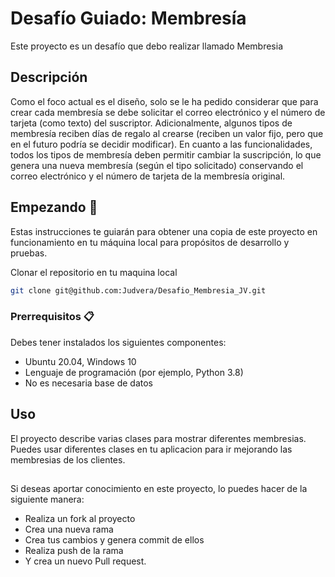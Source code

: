 # Desafío Guiado: Membresía

Este proyecto es un desafío que debo realizar llamado Membresia

## Descripción

Como el foco actual es el diseño, solo se le ha pedido considerar que para crear cada membresía se debe solicitar el correo electrónico y el número de tarjeta (como texto) del suscriptor. Adicionalmente, algunos tipos de membresía reciben días de regalo al crearse (reciben un valor fijo, pero que en el futuro podría se decidir modificar). En cuanto a las funcionalidades, todos los tipos de membresía deben permitir cambiar la suscripción, lo que genera una nueva membresía (según el tipo solicitado) conservando el correo electrónico y el número de tarjeta de la membresía original.

## Empezando 🚀

Estas instrucciones te guiarán para obtener una copia de este proyecto en funcionamiento en tu máquina local para propósitos de desarrollo y pruebas.

Clonar el repositorio en tu maquina local

```bash
git clone git@github.com:Judvera/Desafio_Membresia_JV.git
```

### Prerrequisitos 📋

Debes tener instalados los siguientes componentes:
- Ubuntu 20.04, Windows 10
- Lenguaje de programación (por ejemplo, Python 3.8)
- No es necesaria base de datos


## Uso
El proyecto describe varias clases para mostrar diferentes membresias. Puedes usar diferentes clases en tu aplicacion para ir mejorando las membresias de los clientes.

##
Si deseas aportar conocimiento en este proyecto, lo puedes hacer de la siguiente manera:
- Realiza un fork al proyecto
- Crea una nueva rama
- Crea tus cambios y genera commit de ellos
- Realiza push de la rama
- Y crea un nuevo Pull request.
